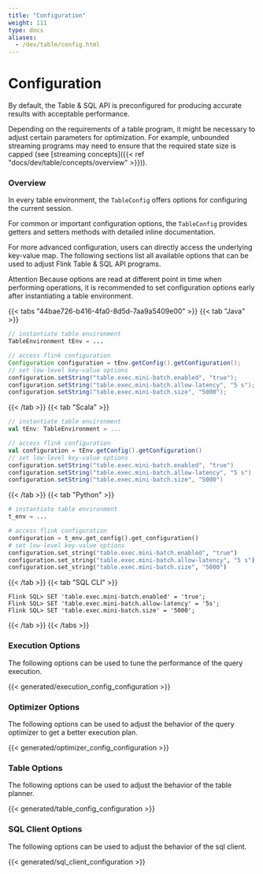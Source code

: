 ```yaml
---
title: "Configuration"
weight: 111
type: docs
aliases:
  - /dev/table/config.html
---
```

<!--
Licensed to the Apache Software Foundation (ASF) under one
or more contributor license agreements.  See the NOTICE file
distributed with this work for additional information
regarding copyright ownership.  The ASF licenses this file
to you under the Apache License, Version 2.0 (the
"License"); you may not use this file except in compliance
with the License.  You may obtain a copy of the License at

  http://www.apache.org/licenses/LICENSE-2.0

Unless required by applicable law or agreed to in writing,
software distributed under the License is distributed on an
"AS IS" BASIS, WITHOUT WARRANTIES OR CONDITIONS OF ANY
KIND, either express or implied.  See the License for the
specific language governing permissions and limitations
under the License.
-->

# Configuration

By default, the Table & SQL API is preconfigured for producing accurate results with acceptable
performance.

Depending on the requirements of a table program, it might be necessary to adjust
certain parameters for optimization. For example, unbounded streaming programs may need to ensure
that the required state size is capped (see [streaming concepts]({{< ref "docs/dev/table/concepts/overview" >}})).

### Overview

In every table environment, the `TableConfig` offers options for configuring the current session.

For common or important configuration options, the `TableConfig` provides getters and setters methods
with detailed inline documentation.

For more advanced configuration, users can directly access the underlying key-value map. The following
sections list all available options that can be used to adjust Flink Table & SQL API programs.

<span class="label label-danger">Attention</span> Because options are read at different point in time
when performing operations, it is recommended to set configuration options early after instantiating a
table environment.

{{< tabs "44bae726-b416-4fa0-8d5d-7aa9a5409e00" >}}
{{< tab "Java" >}}
```java
// instantiate table environment
TableEnvironment tEnv = ...

// access flink configuration
Configuration configuration = tEnv.getConfig().getConfiguration();
// set low-level key-value options
configuration.setString("table.exec.mini-batch.enabled", "true");
configuration.setString("table.exec.mini-batch.allow-latency", "5 s");
configuration.setString("table.exec.mini-batch.size", "5000");
```
{{< /tab >}}
{{< tab "Scala" >}}
```scala
// instantiate table environment
val tEnv: TableEnvironment = ...

// access flink configuration
val configuration = tEnv.getConfig().getConfiguration()
// set low-level key-value options
configuration.setString("table.exec.mini-batch.enabled", "true")
configuration.setString("table.exec.mini-batch.allow-latency", "5 s")
configuration.setString("table.exec.mini-batch.size", "5000")
```
{{< /tab >}}
{{< tab "Python" >}}
```python
# instantiate table environment
t_env = ...

# access flink configuration
configuration = t_env.get_config().get_configuration()
# set low-level key-value options
configuration.set_string("table.exec.mini-batch.enabled", "true")
configuration.set_string("table.exec.mini-batch.allow-latency", "5 s")
configuration.set_string("table.exec.mini-batch.size", "5000")
```
{{< /tab >}}
{{< tab "SQL CLI" >}}
```
Flink SQL> SET 'table.exec.mini-batch.enabled' = 'true';
Flink SQL> SET 'table.exec.mini-batch.allow-latency' = '5s';
Flink SQL> SET 'table.exec.mini-batch.size' = '5000';
```
{{< /tab >}}
{{< /tabs >}}

### Execution Options

The following options can be used to tune the performance of the query execution.

{{< generated/execution_config_configuration >}}

### Optimizer Options

The following options can be used to adjust the behavior of the query optimizer to get a better execution plan.

{{< generated/optimizer_config_configuration >}}

### Table Options

The following options can be used to adjust the behavior of the table planner.

{{< generated/table_config_configuration >}}

### SQL Client Options

The following options can be used to adjust the behavior of the sql client.

{{< generated/sql_client_configuration >}}

